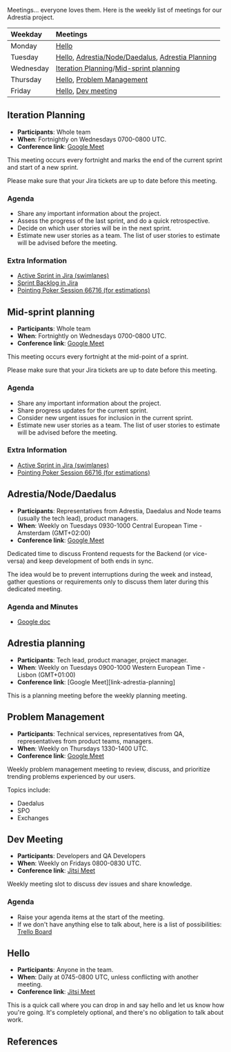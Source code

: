 Meetings... everyone loves them. Here is the weekly list of meetings for our Adrestia project.

| Weekday   | Meetings              |
|:----------|:----------------------|
| Monday    | [Hello](#hello)             |
| Tuesday   | [Hello](#hello), [Adrestia/Node/Daedalus](#adrestia-node-daedalus), [Adrestia Planning](#adrestia-planning) |
| Wednesday | [Iteration Planning](#iteration-planning)/[Mid-sprint planning](#mid-sprint-planning) |
| Thursday  | [Hello](#hello), [Problem Management](#problem-management) |
| Friday    | [Hello](#hello), [Dev meeting](#dev-meeting) |

## Iteration Planning

- **Participants**:    Whole team
- **When**:            Fortnightly on Wednesdays 0700-0800 UTC.
- **Conference link**: [Google Meet][link-iteration-planning]

This meeting occurs every fortnight and marks the end of the current sprint and start of a new sprint.

Please make sure that your Jira tickets are up to date before this meeting.

### Agenda

- Share any important information about the project.
- Assess the progress of the last sprint, and do a quick retrospective.
- Decide on which user stories will be in the next sprint.
- Estimate new user stories as a team. The list of user stories to estimate will be advised before the meeting.

### Extra Information

- [Active Sprint in Jira (swimlanes)][board]
- [Sprint Backlog in Jira][backlog]
- [Pointing Poker Session 66716 (for estimations)][pointingpoker]


## Mid-sprint planning

- **Participants**:    Whole team
- **When**:            Fortnightly on Wednesdays 0700-0800 UTC.
- **Conference link**: [Google Meet][link-iteration-planning]

This meeting occurs every fortnight at the mid-point of a sprint.

Please make sure that your Jira tickets are up to date before this meeting.

### Agenda

- Share any important information about the project.
- Share progress updates for the current sprint.
- Consider new urgent issues for inclusion in the current sprint.
- Estimate new user stories as a team. The list of user stories to estimate will be advised before the meeting.

### Extra Information

- [Active Sprint in Jira (swimlanes)][board]
- [Pointing Poker Session 66716 (for estimations)][pointingpoker]

## Adrestia/Node/Daedalus

- **Participants**:    Representatives from Adrestia, Daedalus and Node teams (usually the tech lead), product managers.
- **When**:            Weekly on Tuesdays 0930-1000 Central European Time - Amsterdam (GMT+02:00)
- **Conference link**: [Google Meet][link-adrestia-node-daedalus]

Dedicated time to discuss Frontend requests for the Backend (or vice-versa) and keep development of both ends in sync.

The idea would be to prevent interruptions during the week and instead, gather questions or requirements only to discuss them later during this dedicated meeting.

### Agenda and Minutes

- [Google doc][agenda-adrestia-node-daedalus]


## Adrestia planning

- **Participants**:    Tech lead, product manager, project manager.
- **When**:            Weekly on Tuesdays 0900-1000 Western European Time - Lisbon (GMT+01:00)
- **Conference link**: [Google Meet][link-adrestia-planning]

This is a planning meeting before the weekly planning meeting.


## Problem Management

- **Participants**:    Technical services, representatives from QA, representatives from product teams, managers.
- **When**:            Weekly on Thursdays 1330-1400 UTC.
- **Conference link**: [Google Meet][link-problem-management]

Weekly problem management meeting to review, discuss, and prioritize trending problems experienced by our users.

Topics include:

 - Daedalus
 - SPO
 - Exchanges


## Dev Meeting

- **Participants**:    Developers and QA Developers
- **When**:            Weekly on Fridays 0800-0830 UTC.
- **Conference link**: [Jitsi Meet][link-dev-meeting]

Weekly meeting slot to discuss dev issues and share knowledge.

### Agenda

- Raise your agenda items at the start of the meeting.
- If we don't have anything else to talk about, here is a list of possibilities: [Trello Board][]


## Hello

- **Participants**:    Anyone in the team.
- **When**:            Daily at 0745-0800 UTC, unless conflicting with another meeting.
- **Conference link**: [Jitsi Meet][link-hello]

This is a quick call where you can drop in and say hello and let us know how you're going. It's completely optional, and there's no obligation to talk about work.


## References

[board]: https://input-output.atlassian.net/jira/software/c/projects/ADP/boards/231
[backlog]: https://input-output.atlassian.net/jira/software/c/projects/ADP/boards/231/backlog?issueLimit=1000
[pointingpoker]: https://www.pointingpoker.com/66716


[link-problem-management]: https://meet.google.com
[link-iteration-planning]: https://meet.google.com
[link-adrestia-node-daedalus]: https://meet.google.com
[link-dev-meeting]: https://meet.google.com
[link-hello]: https://meet.google.com

[Trello Board]: https://trello.com/b/B1cFGHHB/adrestia-hello-dev-meeting-topics
[agenda-adrestia-node-daedalus]: https://docs.google.com
